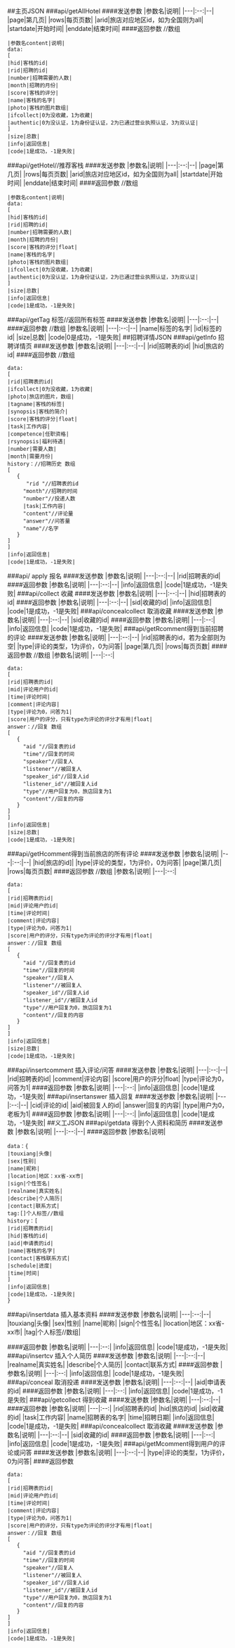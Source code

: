##主页JSON
###api/getAllHotel
####发送参数
|参数名|说明|
|---|:--:|--|
|page|第几页|
|rows|每页页数|
|arid|旅店对应地区id，如为全国则为all|
|startdate|开始时间|
|enddate|结束时间|
####返回参数 //数组
```
|参数名content|说明|
data:
[
|hid|客栈的id|
|rid|招聘的id|
|number|招聘需要的人数|
|month|招聘的月份|
|score|客栈的评分|
|name|客栈的名字|
|photo|客栈的图片数组|
|ifcollect|0为没收藏，1为收藏|
|authentic|0为没认证，1为身份证认证，2为已通过营业执照认证，3为双认证|
]
|size|总数|
|info|返回信息|
|code|1是成功，-1是失败|
```
###api/getHotel//推荐客栈
####发送参数
|参数名|说明|
|---|:--:|--|
|page|第几页|
|rows|每页页数|
|arid|旅店对应地区id，如为全国则为all|
|startdate|开始时间|
|enddate|结束时间|
####返回参数 //数组
```
|参数名content|说明|
data:
[
|hid|客栈的id|
|rid|招聘的id|
|number|招聘需要的人数|
|month|招聘的月份|
|score|客栈的评分|float|
|name|客栈的名字|
|photo|客栈的图片数组|
|ifcollect|0为没收藏，1为收藏|
|authentic|0为没认证，1为身份证认证，2为已通过营业执照认证，3为双认证|
]
|size|总数|
|info|返回信息|
|code|1是成功，-1是失败|
```
###api/getTag 标签//返回所有标签
####发送参数
|参数名|说明|
|---|:--:|--|
####返回参数 //数组
|参数名|说明|
|---|:--:|--|
|name|标签的名字|
|id|标签的id|
|size|总数|
|code|0是成功，-1是失败|
##招聘详情JSON
###api/getInfo 招聘详情页
####发送参数
|参数名|说明|
|---|:--:|--|
|rid|招聘表的id|
|hid|旅店的id|
####返回参数 //数组
```
data:
[
|rid|招聘表的id|
|ifcollect|0为没收藏，1为收藏|
|photo|旅店的图片，数组|
|tagname|客栈的标签|
|synopsis|客栈的简介|
|score|客栈的评分|float|
|task|工作内容|
|competence|任职资格|
|rsynopsis|福利待遇|
|number|需要人数|
|month|需要月份|
history：//招聘历史 数组
[
   {
      "rid "//招聘表的id
     "month"//招聘的时间
     "number"//投递人数
     |task|工作内容|
     "content"//评论量
     "answer"//问答量
     "name"//名字
   }
]
]
|info|返回信息|
|code|1是成功，-1是失败|
```
###api/ apply 报名
####发送参数
|参数名|说明|
|---|:--:|--|
|rid|招聘表的id|
####返回参数
|参数名|说明|
|---|:--:|--|
|info|返回信息|
|code|1是成功，-1是失败|
###api/collect 收藏
####发送参数
|参数名|说明|
|---|:--:|--|
|hid|招聘表的id|
####返回参数
|参数名|说明|
|---|:--:|--|
|sid|收藏的id|
|info|返回信息|
|code|1是成功，-1是失败|
###api/concealcollect 取消收藏
####发送参数
|参数名|说明|
|---|:--:|--|
|sid|收藏的id|
####返回参数
|参数名|说明|
|---|:--:|
|info|返回信息|
|code|1是成功，-1是失败|
###api/getRcomment得到当前招聘的评论
####发送参数
|参数名|说明|
|---|:--:|--|
|rid|招聘表的id，若为全部则为空|
|type|评论的类型，1为评价，0为问答|
|page|第几页|
|rows|每页页数|
####返回参数 //数组
|参数名|说明|
|---|:--:|
```
data:
[
|rid|招聘表的id|
|mid|评论用户的id|
|time|评论时间|
|comment|评论内容|
|type|评论为0，问答为1|
|score|用户的评分，只有type为评论的评分才有用|float|
answer：//回复 数组
[
   {
     "aid "//回复表的id
     "time"//回复的时间
     "speaker"//回复人
     "listener"//被回复人
     "speaker_id"//回复人id
     "listener_id"//被回复人id
     "type"//用户回复为0，旅店回复为1
     "content"//回复的内容
   }
]
]
|info|返回信息|
|size|总数|
|code|1是成功，-1是失败|
```
###api/getHcomment得到当前旅店的所有评论
####发送参数
|参数名|说明|
|---|:--:|--|
|hid|旅店的id]|
|type|评论的类型，1为评价，0为问答|
|page|第几页|
|rows|每页页数|
####返回参数 //数组
|参数名|说明|
|---|:--:|
```
data:
[
|rid|招聘表的id|
|mid|评论用户的id|
|time|评论时间|
|comment|评论内容|
|type|评论为0，问答为1|
|score|用户的评分，只有type为评论的评分才有用|float|
answer：//回复 数组
[
   {
     "aid "//回复表的id
     "time"//回复的时间
     "speaker"//回复人
     "listener"//被回复人
     "speaker_id"//回复人id
     "listener_id"//被回复人id
     "type"//用户回复为0，旅店回复为1
     "content"//回复的内容
   }
]
]
|info|返回信息|
|size|总数|
|code|1是成功，-1是失败|
```
###api/insertcomment 插入评论/问答
####发送参数
|参数名|说明|
|---|:--:|--|
|rid|招聘表的id|
|comment|评论内容|
|score|用户的评分|float|
|type|评论为0，问答为1|
####返回参数
|参数名|说明|
|---|:--:|
|info|返回信息|
|code|1是成功，-1是失败|
###api/insertanswer 插入回复
####发送参数
|参数名|说明|
|---|:--:|--|
|cid|评论的id|
|aid|被回复人的id|
|answer|回复的内容|
|type|用户为0，老板为1|
####返回参数
|参数名|说明|
|---|:--:|
|info|返回信息|
|code|1是成功，-1是失败|
##义工JSON
###api/getdata 得到个人资料和简历
####发送参数
|参数名|说明|
|---|:--:|--|
####返回参数
|参数名|说明|
```
data：{
|touxiang|头像|
|sex|性别|
|name|昵称|
|location|地区：xx省-xx市|
|sign|个性签名|
|realname|真实姓名|
|describe|个人简历|
|contact|联系方式|
tag:[]个人标签//数组
history：[
|rid|招聘表的id|
|hid|客栈的id|
|aid|申请表的id|
|name|客栈的名字|
|contact|客栈联系方式|
|schedule|进度|
|time|时间|
]
|info|返回信息|
|code|1是成功，-1是失败|
}
```
###api/insertdata 插入基本资料
####发送参数
|参数名|说明|
|---|:--:|--|
|touxiang|头像|
|sex|性别|
|name|昵称|
|sign|个性签名|
|location|地区：xx省-xx市|
|tag|个人标签//数组|

####返回参数
|参数名|说明|
|---|:--:|
|info|返回信息|
|code|1是成功，-1是失败|
###api/insertcv 插入个人简历
####发送参数
|参数名|说明|
|---|:--:|--|
|realname|真实姓名|
|describe|个人简历|
|contact|联系方式|
####返回参数
|参数名|说明|
|---|:--:|
|info|返回信息|
|code|1是成功，-1是失败|
###api/conceal 取消投递
####发送参数
|参数名|说明|
|---|:--:|--|
|aid|申请表的id|
####返回参数
|参数名|说明|
|---|:--:|
|info|返回信息|
|code|1是成功，-1是失败|
###api/getcollect 得到收藏
####发送参数
|参数名|说明|
|---|:--:|--|
####返回参数
|参数名|说明|
|---|:--:|
|rid|招聘表的id|
|hid|旅店的id|
|sid|收藏的id|
|task|工作内容|
|name|招聘表的名字|
|time|招聘日期|
|info|返回信息|
|code|1是成功，-1是失败|
###api/concealcollect 取消收藏
####发送参数
|参数名|说明|
|---|:--:|--|
|sid|收藏的id|
####返回参数
|参数名|说明|
|---|:--:|
|info|返回信息|
|code|1是成功，-1是失败|
###api/getMcomment得到用户的评论或问答
####发送参数
|参数名|说明|
|---|:--:|--|
|type|评论的类型，1为评价，0为问答|
####返回参数
```
data:
[
|rid|招聘表的id|
|mid|评论用户的id|
|time|评论时间|
|comment|评论内容|
|type|评论为0，问答为1|
|score|用户的评分，只有type为评论的评分才有用|float|
answer：//回复 数组
[
   {
     "aid "//回复表的id
     "time"//回复的时间
     "speaker"//回复人
     "listener"//被回复人
     "speaker_id"//回复人id
     "listener_id"//被回复人id
     "type"//用户回复为0，旅店回复为1
     "content"//回复的内容
   }
]
]
|info|返回信息|
|code|1是成功，-1是失败|
```

